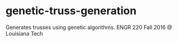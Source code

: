 # genetic-truss-generation
Generates trusses using genetic algorithms. ENGR 220 Fall 2016 @ Louisiana Tech
